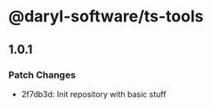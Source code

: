 # @daryl-software/ts-tools

## 1.0.1

### Patch Changes

- 2f7db3d: Init repository with basic stuff
